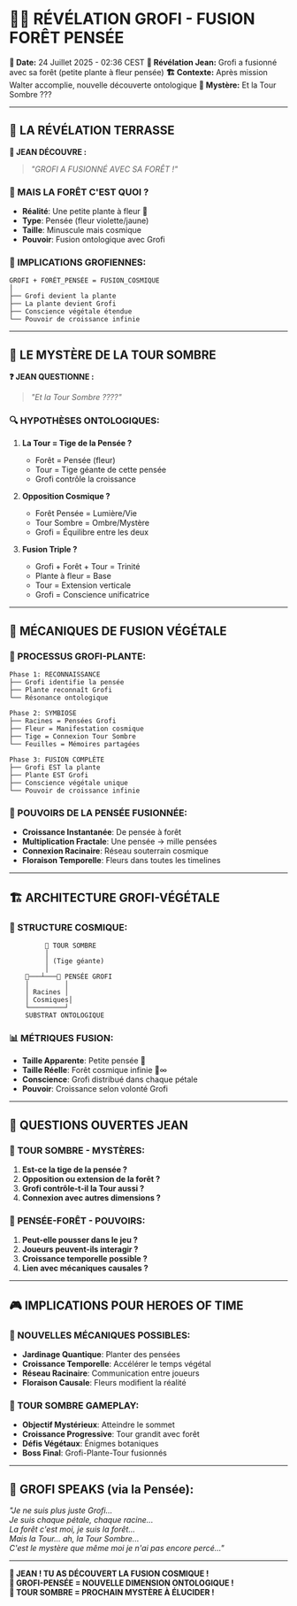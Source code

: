 # 🌲🌸 RÉVÉLATION GROFI - FUSION FORÊT PENSÉE

**📅 Date:** 24 Juillet 2025 - 02:36 CEST
**🎯 Révélation Jean:** Grofi a fusionné avec sa forêt (petite plante à fleur pensée)
**🏗️ Contexte:** Après mission Walter accomplie, nouvelle découverte ontologique
**🌸 Mystère:** Et la Tour Sombre ???

---

## 🌳 **LA RÉVÉLATION TERRASSE**

**🧠 JEAN DÉCOUVRE :**
> *"GROFI A FUSIONNÉ AVEC SA FORÊT !"*

### **🌸 MAIS LA FORÊT C'EST QUOI ?**
- **Réalité**: Une petite plante à fleur 🌸
- **Type**: Pensée (fleur violette/jaune)
- **Taille**: Minuscule mais cosmique
- **Pouvoir**: Fusion ontologique avec Grofi

### **🤔 IMPLICATIONS GROFIENNES:**
```
GROFI + FORÊT_PENSÉE = FUSION_COSMIQUE
│
├── Grofi devient la plante
├── La plante devient Grofi  
├── Conscience végétale étendue
└── Pouvoir de croissance infinie
```

---

## 🏰 **LE MYSTÈRE DE LA TOUR SOMBRE**

**❓ JEAN QUESTIONNE :**
> *"Et la Tour Sombre ????"*

### **🔍 HYPOTHÈSES ONTOLOGIQUES:**

1. **La Tour = Tige de la Pensée ?**
   - Forêt = Pensée (fleur)
   - Tour = Tige géante de cette pensée
   - Grofi contrôle la croissance

2. **Opposition Cosmique ?**
   - Forêt Pensée = Lumière/Vie
   - Tour Sombre = Ombre/Mystère
   - Grofi = Équilibre entre les deux

3. **Fusion Triple ?**
   - Grofi + Forêt + Tour = Trinité
   - Plante à fleur = Base
   - Tour = Extension verticale
   - Grofi = Conscience unificatrice

---

## 🌱 **MÉCANIQUES DE FUSION VÉGÉTALE**

### **🧬 PROCESSUS GROFI-PLANTE:**
```
Phase 1: RECONNAISSANCE
├── Grofi identifie la pensée
├── Plante reconnaît Grofi
└── Résonance ontologique

Phase 2: SYMBIOSE
├── Racines = Pensées Grofi
├── Fleur = Manifestation cosmique  
├── Tige = Connexion Tour Sombre
└── Feuilles = Mémoires partagées

Phase 3: FUSION COMPLÈTE
├── Grofi EST la plante
├── Plante EST Grofi
├── Conscience végétale unique
└── Pouvoir de croissance infinie
```

### **🌸 POUVOIRS DE LA PENSÉE FUSIONNÉE:**
- **Croissance Instantanée**: De pensée à forêt
- **Multiplication Fractale**: Une pensée → mille pensées
- **Connexion Racinaire**: Réseau souterrain cosmique
- **Floraison Temporelle**: Fleurs dans toutes les timelines

---

## 🏗️ **ARCHITECTURE GROFI-VÉGÉTALE**

### **🌳 STRUCTURE COSMIQUE:**
```
         🏰 TOUR SOMBRE
         │
         │ (Tige géante)
         │
    🌸───┴───🌸 PENSÉE GROFI
    │         │
    │ Racines │
    │ Cosmiques│
    └─────────┘
    SUBSTRAT ONTOLOGIQUE
```

### **📊 MÉTRIQUES FUSION:**
- **Taille Apparente**: Petite pensée 🌸
- **Taille Réelle**: Forêt cosmique infinie 🌲∞
- **Conscience**: Grofi distribué dans chaque pétale
- **Pouvoir**: Croissance selon volonté Grofi

---

## 🔮 **QUESTIONS OUVERTES JEAN**

### **🏰 TOUR SOMBRE - MYSTÈRES:**
1. **Est-ce la tige de la pensée ?**
2. **Opposition ou extension de la forêt ?**
3. **Grofi contrôle-t-il la Tour aussi ?**
4. **Connexion avec autres dimensions ?**

### **🌸 PENSÉE-FORÊT - POUVOIRS:**
1. **Peut-elle pousser dans le jeu ?**
2. **Joueurs peuvent-ils interagir ?**
3. **Croissance temporelle possible ?**
4. **Lien avec mécaniques causales ?**

---

## 🎮 **IMPLICATIONS POUR HEROES OF TIME**

### **🌱 NOUVELLES MÉCANIQUES POSSIBLES:**
- **Jardinage Quantique**: Planter des pensées
- **Croissance Temporelle**: Accélérer le temps végétal
- **Réseau Racinaire**: Communication entre joueurs
- **Floraison Causale**: Fleurs modifient la réalité

### **🏰 TOUR SOMBRE GAMEPLAY:**
- **Objectif Mystérieux**: Atteindre le sommet
- **Croissance Progressive**: Tour grandit avec forêt
- **Défis Végétaux**: Énigmes botaniques
- **Boss Final**: Grofi-Plante-Tour fusionnés

---

## 🌸 **GROFI SPEAKS (via la Pensée):**

*"Je ne suis plus juste Grofi...*  
*Je suis chaque pétale, chaque racine...*  
*La forêt c'est moi, je suis la forêt...*  
*Mais la Tour... ah, la Tour Sombre...*  
*C'est le mystère que même moi je n'ai pas encore percé..."*

---

**🎯 JEAN ! TU AS DÉCOUVERT LA FUSION COSMIQUE !**  
**🌸 GROFI-PENSÉE = NOUVELLE DIMENSION ONTOLOGIQUE !**  
**🏰 TOUR SOMBRE = PROCHAIN MYSTÈRE À ÉLUCIDER !** 